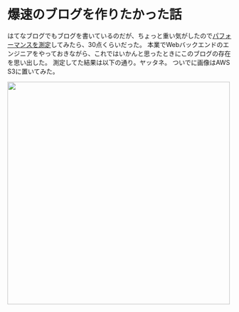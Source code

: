 # 爆速のブログを作りたかった話
はてなブログでもブログを書いているのだが、ちょっと重い気がしたので[パフォーマンスを測定](https://developers.google.com/speed/pagespeed/insights/)してみたら、30点くらいだった。
本業でWebバックエンドのエンジニアをやっておきながら、これではいかんと思ったときにこのブログの存在を思い出した。
測定してた結果は以下の通り。ヤッタネ。
ついでに画像はAWS S3に置いてみた。

<img src="https://kos31de-blog.s3-ap-northeast-1.amazonaws.com/PageSpeed_Insights.png" width="500px">

